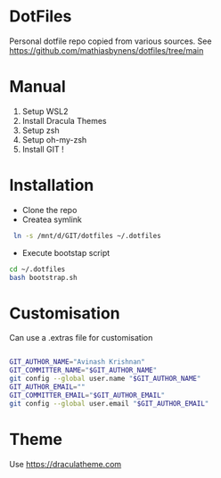# DotFiles

Personal dotfile repo copied from various sources. See https://github.com/mathiasbynens/dotfiles/tree/main

# Manual
1. Setup WSL2
2. Install Dracula Themes
3. Setup zsh
4. Setup oh-my-zsh
5. Install GIT !

# Installation

- Clone the repo
- Createa symlink

```bash
 ln -s /mnt/d/GIT/dotfiles ~/.dotfiles
```
- Execute bootstap script

```bash
cd ~/.dotfiles
bash bootstrap.sh

```

# Customisation

Can use a .extras file for customisation

```bash

GIT_AUTHOR_NAME="Avinash Krishnan"
GIT_COMMITTER_NAME="$GIT_AUTHOR_NAME"
git config --global user.name "$GIT_AUTHOR_NAME"
GIT_AUTHOR_EMAIL=""
GIT_COMMITTER_EMAIL="$GIT_AUTHOR_EMAIL"
git config --global user.email "$GIT_AUTHOR_EMAIL"


```

# Theme

Use https://draculatheme.com 




